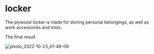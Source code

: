# locker

The plywood locker is made for storing personal belongings, as well as work accessories and tools.

The final result

![photo_2022-10-23_01-49-09](https://user-images.githubusercontent.com/114235448/197362425-9fdaed8a-e272-4063-8564-549e43928bbf.jpg)
